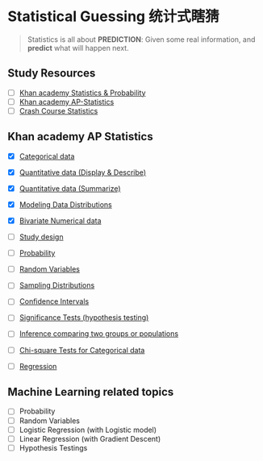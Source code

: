 # Statistical Guessing 统计式瞎猜
> Statistics is all about **PREDICTION**: Given some real information, and **predict** what will happen next.

## Study Resources
- [ ] [Khan academy Statistics & Probability](https://www.khanacademy.org/math/statistics-probability)
- [ ] [Khan academy AP-Statistics](https://www.khanacademy.org/math/ap-statistics)
- [ ] [Crash Course Statistics](https://www.youtube.com/playlist?list=PL8dPuuaLjXtNM_Y-bUAhblSAdWRnmBUcr)

## Khan academy AP Statistics
- [x] [Categorical data](https://www.khanacademy.org/math/ap-statistics/analyzing-categorical-ap/modal/test/analyzing-categorical-ap-unit-test)
- [x] [Quantitative data (Display & Describe)](https://www.khanacademy.org/math/ap-statistics/quantitative-data-ap/modal/test/quantitative-data-ap-unit-test)
- [x] [Quantitative data (Summarize)](https://www.khanacademy.org/math/ap-statistics/summarizing-quantitative-data-ap/modal/test/summarizing-quantitative-data-ap-unit-test)
- [x] [Modeling Data Distributions](https://www.khanacademy.org/math/ap-statistics/density-curves-normal-distribution-ap/modal/test/density-curves-normal-distribution-ap-unit-test)
- [x] [Bivariate Numerical data](https://www.khanacademy.org/math/ap-statistics/bivariate-data-ap/modal/test/bivariate-data-ap-unit-test)
- [ ] [Study design](https://www.khanacademy.org/math/ap-statistics/gathering-data-ap/modal/test/gathering-data-ap-unit-test)
- [ ] [Probability](https://www.khanacademy.org/math/ap-statistics/probability-ap/modal/test/probability-ap-unit-test)
- [ ] [Random Variables](https://www.khanacademy.org/math/ap-statistics/random-variables-ap/modal/test/geometric-random-variable-unit-test)
- [ ] [Sampling Distributions](https://www.khanacademy.org/math/ap-statistics/sampling-distribution-ap/modal/test/sampling-distribution-mean-unit-test)
- [ ] [Confidence Intervals](https://www.khanacademy.org/math/ap-statistics/estimating-confidence-ap/modal/test/one-sample-t-interval-mean-unit-test)
- [ ] [Significance Tests (hypothesis testing)](https://www.khanacademy.org/math/ap-statistics/tests-significance-ap/modal/test/one-sample-t-test-mean-unit-test)
- [ ] [Inference comparing two groups or populations](https://www.khanacademy.org/math/ap-statistics/two-sample-inference/modal/test/two-sample-t-test-means-unit-test)
- [ ] [Chi-square Tests for Categorical data](https://www.khanacademy.org/math/ap-statistics/chi-square-tests/modal/test/chi-square-tests-two-way-tables-unit-test)
- [ ] [Regression](https://www.khanacademy.org/math/ap-statistics/inference-slope-linear-regression/modal/test/inference-slope-unit-test)


## Machine Learning related topics
- [ ] Probability
- [ ] Random Variables
- [ ] Logistic Regression (with Logistic model)
- [ ] Linear Regression (with Gradient Descent)
- [ ] Hypothesis Testings 